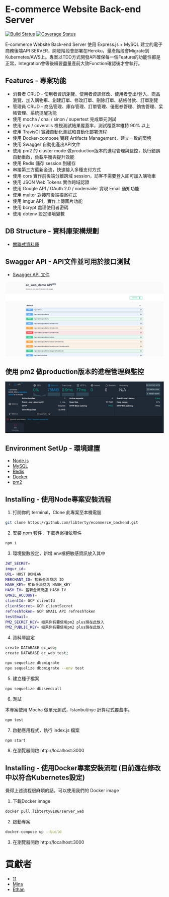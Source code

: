 # E-commerce Website Back-end Server

[![Build Status](https://travis-ci.org/libterty/ecommerce_backend.svg?branch=dev)](https://travis-ci.org/libterty/ecommerce_backend)
[![Coverage Status](https://coveralls.io/repos/github/libterty/ecommerce_backend/badge.svg?branch=master)](https://coveralls.io/github/libterty/ecommerce_backend?branch=master)

E-commerce Website Back-end Server 使用 Express.js + MySQL 建立的電子商務後端API SERVER，開發階段會部署在Heroku，量產階段會Migrate到Kubernetes/AWS上。專案以TDD方式開發API確保每一個Feature的功能性都是正常，Integration會等後續要盡量產前大致Function確認後才會執行。

## Features - 專案功能

- 消費者 CRUD - 使用者資訊瀏覽、使用者資訊修改、使用者登出/登入、商品瀏覽、加入購物車、創建訂單、修改訂單、刪除訂單、結帳付款、訂單瀏覽
- 管理員 CRUD - 商品管理、庫存管理、訂單管理、優惠券管理、銷售管理、呆帳管理、系統提醒功能
- 使用 mocha / chai / sinon / supertest 完成單元測試
- 使用 nyc / coveralls 檢視測試結果覆蓋率，測試覆蓋率維持 90% 以上
- 使用 TravisCI 實踐自動化測試和自動化部署流程
- 使用 Docker-compose 實踐 Artifacts Management，建立一致的環境
- 使用 Swagger 自動化產出API文件
- 使用 pm2 的 cluster mode 做production版本的進程管理與監控，執行錯誤自動重啟，負載平衡與提升效能
- 使用 Redis 儲存 session 到緩存
- 串接第三方藍新金流，快速接入多種支付方式
- 使用 cors 實作前後端分離跨域 session，訪客不需要登入即可加入購物車
- 使用 JSON Web Tokens 實作跨域認證
- 使用 Google API / OAuth 2.0 / nodemailer 實現 Email 通知功能
- 使用 multer 對接前後端檔案程式
- 使用 imgur API，實作上傳圖片功能
- 使用 bcrypt 處理使用者密碼
- 使用 dotenv 設定環境變數

## DB Structure - 資料庫架構規劃

- [關聯式資料庫](https://www.lucidchart.com/documents/edit/9c515ee3-b3a8-4e79-8120-d4d179c84914/0_0?shared=true)

## Swagger API - API文件並可用於接口測試

- [Swagger API 文件](https://secret-brushlands-82653.herokuapp.com/api-docs/)

![image](https://github.com/libterty/ecommerce_backend/blob/dev/assests/Swagger-example.png)

## 使用 pm2 做production版本的進程管理與監控

![image](https://github.com/libterty/ecommerce_backend/blob/dev/assests/pm2-monitor.png)

## Environment SetUp - 環境建置

- [Node.js](https://nodejs.org/en/)
- [MySQL](https://www.mysql.com/)
- [Redis](https://redis.io)
- [Docker](https://www.docker.com)
- [pm2](https://pm2.io)

## Installing - 使用Node專案安裝流程

1. 打開你的 terminal，Clone 此專案至本機電腦

```bash
git clone https://github.com/libterty/ecommerce_backend.git
```

2. 安裝 npm 套件，下載專案相依套件

```bash
npm i
```

3. 環境變數設定，新增.env檔把敏感資訊放入其中

```bash
JWT_SECRET=
imgur_id=
URL= HOST DOMIAN
MERCHANT_ID= 藍新金流商店 ID
HASH_KEY= 藍新金流商店 HASH_KEY
HASH_IV= 藍新金流商店 HASH_IV
GMAIL_ACCOUNT=
clientId= GCP clientId
clientSecret= GCP clientSecret
refreshToken= GCP GMAIL API refreshToken
testEmail=
PM2_SECRET_KEY= 如果你有要使用pm2 plus請在此放入
PM2_PUBLIC_KEY= 如果你有要使用pm2 plus請在此放入
```

4. 資料庫設定

```bash
create DATABASE ec_web;
create DATABASE ec_web_test;
```

```bash
npx sequelize db:migrate
npx sequelize db:migrate --env test
```

5. 建立種子檔案

```bash
npx sequelize db:seed:all
```

6. 測試

本專案使用 Mocha 做單元測試，Istanbul/nyc 計算程式覆蓋率。

```bash
npm test
```

7. 啟動應用程式，執行 index.js 檔案

```bash
npm start
```

8. 在瀏覽器開啟 http://localhost:3000

## Installing - 使用Docker專案安裝流程 (目前還在修改中以符合Kubernetes設定)
覺得上述流程很麻煩的話，可以使用我們的 Docker image

1. 下載Docker image
```bash
docker pull libterty8186/server_web
```

2. 啟動專案
```bash
docker-compose up --build
```

3. 在瀏覽器開啟 http://localhost:3000

# 貢獻者
- [11](https://github.com/libterty)
- [Mina](https://github.com/mpragnarok)
- [Ethan](https://github.com/HuangMinShi)
